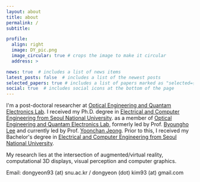 ```yaml
---
layout: about
title: about
permalink: /
subtitle: 

profile:
  align: right
  image: DY_pic.png
  image_circular: true # crops the image to make it circular
  address: >

news: true  # includes a list of news items
latest_posts: false  # includes a list of the newest posts
selected_papers: true # includes a list of papers marked as "selected={true}"
social: true  # includes social icons at the bottom of the page
---
```


I'm a post-doctoral researcher at [Optical Engineering and Quantam Electronics Lab](http://oeqelab.snu.ac.kr/). I received my Ph.D. degree in [Electrical and Computer Engineering from Seoul National University](http://ee.snu.ac.kr/en).
as a member of [Optical Engineering and Quantam Electronics Lab](http://oeqelab.snu.ac.kr/), formerly led by Prof. [Byoungho Lee](http://oeqelab.snu.ac.kr/PROF) and currently led by Prof. [Yoonchan Jeong](https://laser.snu.ac.kr/members/professor). Prior to this, I received my Bachelor's degree in [Electrical and Computer Engineering from Seoul National University](http://ee.snu.ac.kr/en).

My research lies at the intersection of augmented/virtual reality, computational 3D displays, visual perception and computer graphics.

Email: dongyeon93 (at) snu.ac.kr / dongyeon (dot) kim93 (at) gmail.com